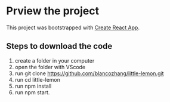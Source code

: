 # Prview the project

This project was bootstrapped with [Create React App](https://github.com/facebook/create-react-app).

## Steps to download the code 

1. create a folder in your computer
2. open the folder with VScode
3. run git clone https://github.com/blancozhang/little-lemon.git
4. run cd little-lemon
5. run npm install
6. run npm start.


